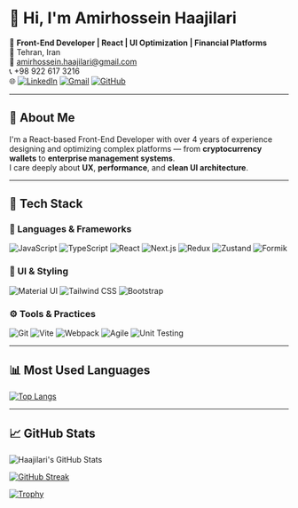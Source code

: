 # 👋 Hi, I'm Amirhossein Haajilari

🎯 **Front-End Developer | React | UI Optimization | Financial Platforms**  
📍 Tehran, Iran  
📧 amirhossein.haajilari@gmail.com  
📞 +98 922 617 3216  
🌐 [![LinkedIn](https://img.shields.io/badge/-LinkedIn-0A66C2?style=flat&logo=linkedin&logoColor=white)](https://www.linkedin.com/in/haajilari)
[![Gmail](https://img.shields.io/badge/-Gmail-D14836?style=flat&logo=gmail&logoColor=white)](mailto:amirhossein.haajilari@gmail.com)
[![GitHub](https://img.shields.io/badge/-GitHub-181717?style=flat&logo=github&logoColor=white)](https://github.com/haajilari)

---

## 💼 About Me

I'm a React-based Front-End Developer with over 4 years of experience designing and optimizing complex platforms — from **cryptocurrency wallets** to **enterprise management systems**.  
I care deeply about **UX**, **performance**, and **clean UI architecture**.

---

## 🚀 Tech Stack

### 🧠 Languages & Frameworks

![JavaScript](https://img.shields.io/badge/-JavaScript-F7DF1E?style=flat&logo=javascript&logoColor=black)
![TypeScript](https://img.shields.io/badge/-TypeScript-3178C6?style=flat&logo=typescript&logoColor=white)
![React](https://img.shields.io/badge/-React-20232A?style=flat&logo=react)
![Next.js](https://img.shields.io/badge/-Next.js-000000?style=flat&logo=next.js)
![Redux](https://img.shields.io/badge/-Redux-764ABC?style=flat&logo=redux&logoColor=white)
![Zustand](https://img.shields.io/badge/-Zustand-000000?style=flat)
![Formik](https://img.shields.io/badge/-Formik-EF4B4C?style=flat)

### 🎨 UI & Styling

![Material UI](https://img.shields.io/badge/-MaterialUI-007FFF?style=flat&logo=mui&logoColor=white)
![Tailwind CSS](https://img.shields.io/badge/-TailwindCSS-06B6D4?style=flat&logo=tailwind-css&logoColor=white)
![Bootstrap](https://img.shields.io/badge/-Bootstrap-7952B3?style=flat&logo=bootstrap)

### ⚙️ Tools & Practices

![Git](https://img.shields.io/badge/-Git-F05032?style=flat&logo=git&logoColor=white)
![Vite](https://img.shields.io/badge/-Vite-646CFF?style=flat&logo=vite&logoColor=white)
![Webpack](https://img.shields.io/badge/-Webpack-8DD6F9?style=flat&logo=webpack&logoColor=black)
![Agile](https://img.shields.io/badge/-Agile-lightgrey?style=flat)
![Unit Testing](https://img.shields.io/badge/-Unit%20Testing-6DB33F?style=flat)

---

## 📊 Most Used Languages

[![Top Langs](https://github-readme-stats.vercel.app/api/top-langs/?username=haajilari&layout=compact&langs_count=8&theme=gruvbox)](https://github.com/anuraghazra/github-readme-stats)

---

## 📈 GitHub Stats

![Haajilari's GitHub Stats](https://github-readme-stats.vercel.app/api?username=haajilari&show_icons=true&theme=gruvbox&hide=prs)

[![GitHub Streak](https://streak-stats.demolab.com?user=haajilari&theme=gruvbox&date_format=%5BY.%5Dn.j)](https://git.io/streak-stats)

[![Trophy](https://github-profile-trophy.vercel.app/?username=haajilari&theme=gruvbox&column=7)](https://github.com/ryo-ma/github-profile-trophy)
